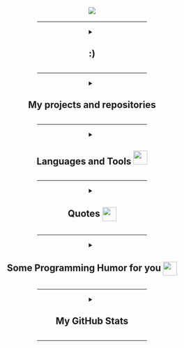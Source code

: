 <html>

<div align = "center">
  <img src="https://readme-typing-svg.demolab.com?font=Handjet&size=120&duration=3800&pause=850&vCenter=true&width=570&height=100&lines=%22Hello+World!%22+;I+am+Omanshu" />
</div>

<div align = "center">
  <hr size = "5" width = "50%">
</div>

<div align = "center">
  <details>
  
  <summary>
  <h2 align = "center">:)
  </h2>
  </summary>
  
  <p align="left">
  <img src="https://komarev.com/ghpvc/?username=omanshu209&label=Profile%20views&color=0e75b6&style=flat" alt="omanshu209" />
  </p>
  
  <img src = "https://github.com/Omanshu209/Omanshu209/assets/114089324/063a08f4-7203-4457-b9f1-1a86af7e3bc7" />

  <pre>
Hello there! I'm a programming enthusiast with a keen interest in game development, app development, and machine learning. My journey into the world of programming started at a young age, and I've since honed my skills in various technologies and languages.
  </pre>
  
  </details>
</div>

<div align = "center">
  <hr size = "5" width = "50%">
</div>

<div align = "center">
  <details>
  
  <summary>
  <h2 align = "center">My projects and repositories
  </h2>
  </summary>
  
  <img align="center" alt="coding" width="450" src="https://media.tenor.com/FpaDM99g9BUAAAAC/courage-the-cowardly-dog-coding.gif">
  
  <p>
  <strong>All of my <code>projects</code> are available at </strong><a href="https://www.github.com/Omanshu209">Github</a>
  </p>

  <h3 align = "center">Top Repositories (Projects)
  </h3>
  
  <a href="https://github.com/Omanshu209/HighwayHeist">
  <img align="center" style="margin:0.5rem" src="https://github-readme-stats.vercel.app/api/pin/?username=Omanshu209&repo=HighwayHeist&title_color=ffc857&icon_color=8ac926&text_color=daf7dc&bg_color=151516"
  href="https://github.com/Omanshu209/HighwayHeist_Game" />
  </a>
  
  <a href="https://github.com/Omanshu209/ANN_ClassifierHub">
  <img align="center" style="margin:0.5rem" src="https://github-readme-stats.vercel.app/api/pin/?username=Omanshu209&repo=ANN_ClassifierHub&title_color=ffc857&icon_color=8ac926&text_color=daf7dc&bg_color=151516" />
  </a>
  
  <a href="https://github.com/Omanshu209/Diagnosify_ML">
  <img align="center" style="margin:0.5rem" src="https://github-readme-stats.vercel.app/api/pin/?username=Omanshu209&repo=Diagnosify_ML&title_color=ffc857&icon_color=8ac926&text_color=daf7dc&bg_color=151516" />
  </a>
  
  <a href="https://github.com/Omanshu209/PokeVinci">
  <img align="center" style="margin:0.5rem" src="https://github-readme-stats.vercel.app/api/pin/?username=Omanshu209&repo=PokeVinci&title_color=ffc857&icon_color=8ac926&text_color=daf7dc&bg_color=151516" />
  </a>
  
  <a href="https://github.com/Omanshu209/ExploreWiki">
  <img align="center" style="margin:0.5rem" src="https://github-readme-stats.vercel.app/api/pin/?username=Omanshu209&repo=ExploreWiki&title_color=ffc857&icon_color=8ac926&text_color=daf7dc&bg_color=151516" />
  </a>
  
  <a href="https://github.com/Omanshu209/PyDuino_Bot-WiFi">
  <img align="center" style="margin:0.5rem" src="https://github-readme-stats.vercel.app/api/pin/?username=Omanshu209&repo=PyDuino_Bot-WiFi&title_color=ffc857&icon_color=8ac926&text_color=daf7dc&bg_color=151516" />
  </a>
  
  </details>
</div>

<div align = "center">
  <hr size = "5" width = "50%">
</div>

<div align = "center">
  <details>
  
  <summary>
  <h2 align="center">Languages and Tools  <img src = "https://raw.githubusercontent.com/rahulbanerjee26/githubProfileReadmeGenerator/main/gifs/code.gif" width = 32px height=32px>
  </h2>
  </summary>
  
  <p align="center">
  
  <a href="https://www.python.org" target="_blank" rel="noreferrer">
  <img src="https://raw.githubusercontent.com/devicons/devicon/master/icons/python/python-original.svg" alt="python" width="40" height="40"/>
  </a>
  
  <a href="https://www.w3schools.com/cpp/" target="_blank" rel="noreferrer">
  <img src="https://raw.githubusercontent.com/devicons/devicon/master/icons/cplusplus/cplusplus-original.svg" alt="cplusplus" width="40" height="40"/>
  </a>
  
  <a href="https://developer.mozilla.org/en-US/docs/Web/JavaScript" target="_blank" rel="noreferrer">
  <img src="https://raw.githubusercontent.com/devicons/devicon/master/icons/javascript/javascript-original.svg" alt="javascript" width="40" height="40"/>
  </a>
  
  <a href="https://nodejs.org" target="_blank" rel="noreferrer">
  <img src="https://raw.githubusercontent.com/devicons/devicon/master/icons/nodejs/nodejs-original-wordmark.svg" alt="nodejs" width="40" height="40"/>
  </a>
  
  <a href="https://scikit-learn.org/" target="_blank" rel="noreferrer">
  <img src="https://upload.wikimedia.org/wikipedia/commons/0/05/Scikit_learn_logo_small.svg" alt="scikit_learn" width="40" height="40"/>
  </a>
  
  <a href="https://developer.android.com" target="_blank" rel="noreferrer">
  <img src="https://raw.githubusercontent.com/devicons/devicon/master/icons/android/android-original-wordmark.svg" alt="android" width="40" height="40"/>
  </a>
  
  <a href="https://www.arduino.cc/" target="_blank" rel="noreferrer">
  <img src="https://cdn.worldvectorlogo.com/logos/arduino-1.svg" alt="arduino" width="40" height="40"/>
  </a>
  
  <a href="https://www.java.com" target="_blank" rel="noreferrer">
  <img src="https://raw.githubusercontent.com/devicons/devicon/master/icons/java/java-original.svg" alt="java" width="40" height="40"/>
  </a>
  
  <a href="https://www.w3.org/html/" target="_blank" rel="noreferrer">
  <img src="https://raw.githubusercontent.com/devicons/devicon/master/icons/html5/html5-original-wordmark.svg" alt="html5" width="40" height="40"/>
  </a>
  
  <a href="https://git-scm.com/" target="_blank" rel="noreferrer">
  <img src="https://www.vectorlogo.zone/logos/git-scm/git-scm-icon.svg" alt="git" width="40" height="40"/>
  </a>
  
  <a href="https://git-scm.com/" target="_blank" rel="noreferrer">
  <img src="https://github.com/Omanshu209/Omanshu209/assets/114089324/995229e2-244b-457f-968d-bcbe8277498e" alt="git" width="70" height="40"/>
  </a>
  
  <a href="https://git-scm.com/" target="_blank" rel="noreferrer">
  <img src="https://github.com/Omanshu209/Omanshu209/assets/114089324/44238eb5-3725-417b-b91b-e41b1fec2c46" alt="git" width="40" height="40"/>
  </a>
  
  <a href="https://git-scm.com/" target="_blank" rel="noreferrer">
  <img src="https://github.com/Omanshu209/Omanshu209/assets/114089324/59239534-bbee-4bb0-bdf4-927b2a1d2690" alt="git" width="40" height="40"/>
  </a>
  
  <a href="https://git-scm.com/" target="_blank" rel="noreferrer">
  <img src="https://github.com/Omanshu209/Omanshu209/assets/114089324/b683cfea-5250-4792-bbfa-611d2e17dab3" alt="git" width="40" height="40"/>
  </a>
  
  </p>

  <p>
  <img align="center" src="https://github-readme-stats.vercel.app/api/top-langs?username=omanshu209&show_icons=true&theme=radical&locale=en&langs_count=10&layout=donut-vertical" alt="omanshu209" />
  </p>
  
  <pre>
When it comes to game development, I enjoy using Pygame in Python to bring my ideas to life. I've created several projects, experimenting with different game mechanics and graphics. Additionally, I'm well-versed in app development using Kivy and KivyMD, allowing me to design and build interactive and visually appealing applications.
  </pre>
  
  </details>
</div>

<div align = "center">
  <hr size = "5" width = "50%">
</div>

<div align = "center">
  <details>
  
  <summary>
  <h2> Quotes <img align ='center' src='https://raw.githubusercontent.com/rahulbanerjee26/githubProfileReadmeGenerator/main/gifs/winkFace.gif' width = '32px' height= '32px'>
  </h2>
  </summary>
  
  <img src = "https://quotes-github-readme.vercel.app/api?type=horizontal&theme=tokyonight" />
  
  <pre>
I also have a fascination with machine learning and its applications. While my experience in this field is still growing, I've dabbled with scikit-learn in Python to explore the fundamentals of machine learning algorithms and their potential uses.
  </pre>
  
  </details>
</div>

<div align = "center">
  <hr size = "5" width = "50%">
</div>

<div align = "center">
  <details>
  
  <summary>
  <h2> Some Programming Humor for you <img align ='center' src='https://raw.githubusercontent.com/rahulbanerjee26/githubProfileReadmeGenerator/main/gifs/winkFace.gif' width = '32px' height= '32px'>
  </h2>
  </summary>
  
  <img src = "https://readme-jokes.vercel.app/api?theme=default" />
  
  <pre>
Beyond Python, I have experience in C++ and Java, allowing me to broaden my horizons and tackle different types of programming challenges.
  </pre>
  
  </details>
</div>

<div align = "center">
  <hr size = "5" width = "50%">
</div>

<div align = "center">
  <details>
  
  <summary>
  <h2 align = "center">My GitHub Stats
  </h2>
  </summary>
  
  <p>&nbsp;<img align="center" src="https://github-readme-stats.vercel.app/api?username=omanshu209&show_icons=true&theme=dracula&locale=en&hide=issues&rank_icon=github&include_all_commits=true" alt="omanshu209" />
  </p>
  
  <a href="http://www.github.com/Omanshu209">
  <img src="https://github-readme-streak-stats.herokuapp.com/?user=Omanshu209&stroke=ffffff&background=1c1917&ring=0891b2&fire=0891b2&currStreakNum=ffffff&currStreakLabel=0891b2&sideNums=ffffff&sideLabels=ffffff&dates=ffffff&hide_border=true" />
  </a>
  
  <pre>
Moreover, I've ventured into the world of robotics using micro-controllers(µC) such as Arduino and ESP32, enabling me to combine software and hardware to create exciting projects.
  </pre>
  
  </details>
</div>

<div align = "center">
  <hr size = "5" width = "50%">
</div>

</html>
